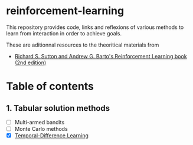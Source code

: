 # reinforcement-learning

This repository provides code, links and reflexions of various methods to learn from interaction in order to achieve goals.

These are aditionnal resources to the theoritical materials from

* [Richard S. Sutton and Andrew G. Barto's Reinforcement Learning book (2nd edition)](http://incompleteideas.net/book/RLbook2018.pdf)

# Table of contents

## 1. Tabular solution methods

* [ ] Multi-armed bandits
* [ ] Monte Carlo methods
* [x] [Temporal-Difference Learning](https://github.com/ml-is-the-new-cool/reinforcement-learning/tree/master/TD-learning)
